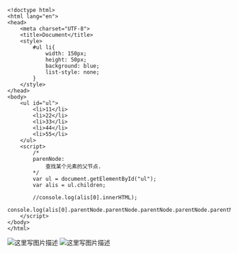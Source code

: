 ```
<!doctype html>
<html lang="en">
<head>
	<meta charset="UTF-8">
	<title>Document</title>
	<style>
		#ul li{
			width: 150px;
			height: 50px;
			background: blue;
			list-style: none;
		}
	</style>
</head>
<body>
	<ul id="ul">
		<li>11</li>
		<li>22</li>
		<li>33</li>
		<li>44</li>
		<li>55</li>
	</ul>
	<script>
		/*
		parenNode:
			查找某个元素的父节点.
		*/
		var ul = document.getElementById("ul");
		var alis = ul.children;

		//console.log(alis[0].innerHTML);
		console.log(alis[0].parentNode.parentNode.parentNode.parentNode.parentNode);
	</script>
</body>
</html>
```
![这里写图片描述](http://upload-images.jianshu.io/upload_images/6636198-0c7a701a25dede76.png?imageMogr2/auto-orient/strip%7CimageView2/2/w/1240)
![这里写图片描述](http://upload-images.jianshu.io/upload_images/6636198-b31e1e8c3c1cb15e.png?imageMogr2/auto-orient/strip%7CimageView2/2/w/1240)